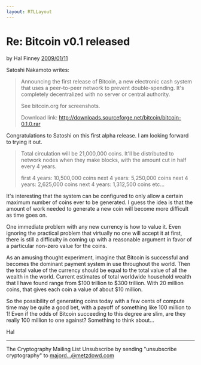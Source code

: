 ```yaml
---
layout: RTLLayout
---
```

# Re: Bitcoin v0.1 released

by Hal Finney [2009/01/11](https://web.archive.org/web/20190712071421/https://www.mail-archive.com/cryptography@metzdowd.com/msg10152.html)

<LanguageDropdown/>

Satoshi Nakamoto writes:

> Announcing the first release of Bitcoin, a new electronic cash
> system that uses a peer-to-peer network to prevent double-spending.
> It's completely decentralized with no server or central authority.
>
> See bitcoin.org for screenshots.
>
> Download link:
> http://downloads.sourceforge.net/bitcoin/bitcoin-0.1.0.rar


Congratulations to Satoshi on this first alpha release.  I am looking
forward to trying it out.

> Total circulation will be 21,000,000 coins.  It'll be distributed
> to network nodes when they make blocks, with the amount cut in half
> every 4 years.
>
> first 4 years: 10,500,000 coins
> next 4 years: 5,250,000 coins
> next 4 years: 2,625,000 coins
> next 4 years: 1,312,500 coins
> etc...

It's interesting that the system can be configured to only allow a
certain maximum number of coins ever to be generated. I guess the
idea is that the amount of work needed to generate a new coin will
become more difficult as time goes on.

One immediate problem with any new currency is how to value it. Even
ignoring the practical problem that virtually no one will accept it
at first, there is still a difficulty in coming up with a reasonable
argument in favor of a particular non-zero value for the coins.

As an amusing thought experiment, imagine that Bitcoin is successful and
becomes the dominant payment system in use throughout the world.  Then the
total value of the currency should be equal to the total value of all
the wealth in the world. Current estimates of total worldwide household
wealth that I have found range from $100 trillion to $300 trillion. With
20 million coins, that gives each coin a value of about $10 million.

So the possibility of generating coins today with a few cents of compute
time may be quite a good bet, with a payoff of something like 100 million
to 1! Even if the odds of Bitcoin succeeding to this degree are slim,
are they really 100 million to one against? Something to think about...

Hal

---------------------------------------------------------------------
The Cryptography Mailing List
Unsubscribe by sending "unsubscribe cryptography" to majord...@metzdowd.com

